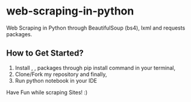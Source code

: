 # web-scraping-in-python
Web Scraping in Python through BeautifulSoup (bs4), lxml and requests packages.

## How to Get Started?
1. Install <lxml>, <bs4>, <requests> packages through pip install command in your terminal,
2. Clone/Fork my repository and finally,
3. Run python notebook in your IDE

Have Fun while scraping Sites! :)
